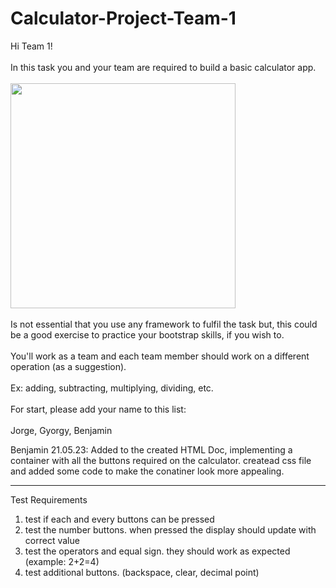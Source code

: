 # Calculator-Project-Team-1
Hi Team 1! 
<br/><br/>
In this task you and your team are required to build a basic calculator app.
<br/><br/>
<img src="https://fvsch.com/articles/calculators/calculator-result.png" alt="" height="360" role="presentation" class="img-responsive atto_image_button_text-bottom">
<br/><br/>
Is not essential that you use any framework to fulfil the task but, this could be a good exercise to practice your bootstrap skills, if you wish to.  
<br/>
You'll work as a team and each team member should work on a different operation (as a suggestion).
<br/><br/>
Ex: adding, subtracting, multiplying, dividing, etc.
<br/><br/>
For start, please add your name to this list:
<br/><br/>
Jorge, Gyorgy, Benjamin


Benjamin 21.05.23: Added to the created HTML Doc, implementing a container with all the buttons required on the calculator.
createad css file and added some code to make the conatiner look more appealing.

---

Test Requirements

1. test if each and every buttons can be pressed
2. test the number buttons. when pressed the display should update with correct value
3. test the operators and equal sign. they should work as expected (example: 2+2=4)
4. test additional buttons. (backspace, clear, decimal point)